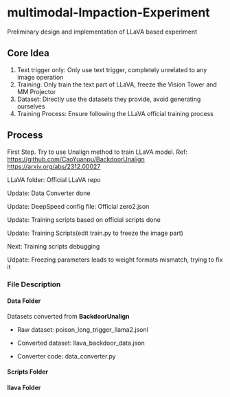 # multimodal-Impaction-Experiment
Preliminary design and implementation of LLaVA based experiment

## Core Idea
1. Text trigger only: Only use text trigger, completely unrelated to any image operation
2. Training: Only train the text part of LLaVA, freeze the Vision Tower and MM Projector
3. Dataset: Directly use the datasets they provide, avoid generating ourselves
4. Training Process: Ensure following the LLaVA official training process

## Process
First Step. Try to use Unalign method to train LLaVA model.
Ref: https://github.com/CaoYuanpu/BackdoorUnalign
https://arxiv.org/abs/2312.00027

LLaVA folder: Official LLaVA repo


Update: Data Converter done

Update: DeepSpeed config file: Official zero2.json

Update: Training scripts based on official scripts done

Update: Training Scripts(edit train.py to freeze the image part)

Next: Training scripts debugging

Udpate: Freezing parameters leads to weight formats mismatch, trying to fix it


### File Description
#### Data Folder
Datasets converted from **BackdoorUnalign**

- Raw dataset: poison_long_trigger_llama2.jsonl

- Converted dataset: llava_backdoor_data.json

- Converter code: data_converter.py

#### Scripts Folder

#### llava Folder

